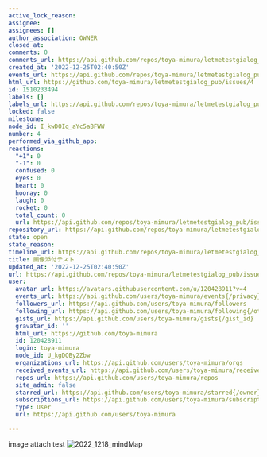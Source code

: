 ```yaml
---
active_lock_reason: 
assignee: 
assignees: []
author_association: OWNER
closed_at: 
comments: 0
comments_url: https://api.github.com/repos/toya-mimura/letmetestgialog_pub/issues/4/comments
created_at: '2022-12-25T02:40:50Z'
events_url: https://api.github.com/repos/toya-mimura/letmetestgialog_pub/issues/4/events
html_url: https://github.com/toya-mimura/letmetestgialog_pub/issues/4
id: 1510233494
labels: []
labels_url: https://api.github.com/repos/toya-mimura/letmetestgialog_pub/issues/4/labels{/name}
locked: false
milestone: 
node_id: I_kwDOIq_aYc5aBFWW
number: 4
performed_via_github_app: 
reactions:
  "+1": 0
  "-1": 0
  confused: 0
  eyes: 0
  heart: 0
  hooray: 0
  laugh: 0
  rocket: 0
  total_count: 0
  url: https://api.github.com/repos/toya-mimura/letmetestgialog_pub/issues/4/reactions
repository_url: https://api.github.com/repos/toya-mimura/letmetestgialog_pub
state: open
state_reason: 
timeline_url: https://api.github.com/repos/toya-mimura/letmetestgialog_pub/issues/4/timeline
title: 画像添付テスト
updated_at: '2022-12-25T02:40:50Z'
url: https://api.github.com/repos/toya-mimura/letmetestgialog_pub/issues/4
user:
  avatar_url: https://avatars.githubusercontent.com/u/120428911?v=4
  events_url: https://api.github.com/users/toya-mimura/events{/privacy}
  followers_url: https://api.github.com/users/toya-mimura/followers
  following_url: https://api.github.com/users/toya-mimura/following{/other_user}
  gists_url: https://api.github.com/users/toya-mimura/gists{/gist_id}
  gravatar_id: ''
  html_url: https://github.com/toya-mimura
  id: 120428911
  login: toya-mimura
  node_id: U_kgDOBy2Zbw
  organizations_url: https://api.github.com/users/toya-mimura/orgs
  received_events_url: https://api.github.com/users/toya-mimura/received_events
  repos_url: https://api.github.com/users/toya-mimura/repos
  site_admin: false
  starred_url: https://api.github.com/users/toya-mimura/starred{/owner}{/repo}
  subscriptions_url: https://api.github.com/users/toya-mimura/subscriptions
  type: User
  url: https://api.github.com/users/toya-mimura

---
```

image attach test
![2022_1218_mindMap](https://user-images.githubusercontent.com/120428911/209455455-f9f96755-75be-4a6a-ab00-5244686469f4.png)

